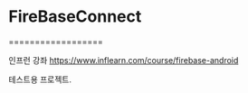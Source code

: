 # FireBaseConnect
==================

인프런 강좌 
https://www.inflearn.com/course/firebase-android

테스트용 프로젝트.
